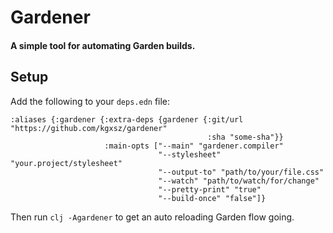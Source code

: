 # Gardener

#### A simple tool for automating Garden builds.

## Setup
Add the following to your `deps.edn` file:
```
:aliases {:gardener {:extra-deps {gardener {:git/url "https://github.com/kgxsz/gardener"
                                            :sha "some-sha"}}
                     :main-opts ["--main" "gardener.compiler"
                                 "--stylesheet" "your.project/stylesheet"
                                 "--output-to" "path/to/your/file.css"
                                 "--watch" "path/to/watch/for/change"
                                 "--pretty-print" "true"
                                 "--build-once" "false"]}
```

Then run `clj -Agardener` to get an auto reloading Garden flow going.

